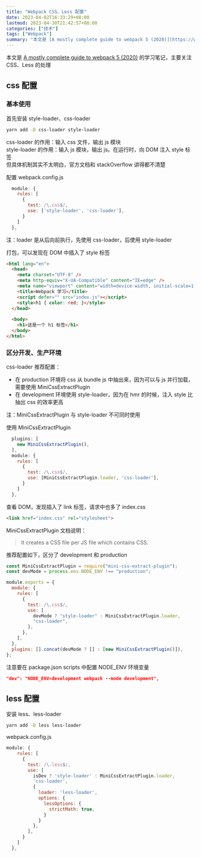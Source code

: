 ```yaml
---
title: "Webpack CSS、Less 配置"
date: 2023-04-02T16:33:29+08:00
lastmod: 2023-04-30T21:42:57+08:00
categories: ["技术"]
tags: ["Webpack"]
summary: "本文是 [A mostly complete guide to webpack 5 (2020)](https://www.valentinog.com/blog/webpack/#entry-point) 的学习笔记，主要关注 Css、Less 的处理"
---
```


本文是 [A mostly complete guide to webpack 5 (2020)](https://www.valentinog.com/blog/webpack/#entry-point) 的学习笔记，主要关注 CSS、Less 的处理

## css 配置

### 基本使用

首先安装 style-loader、css-loader
```bash
yarn add -D css-loader style-loader
```

css-loader 的作用：输入 css 文件，输出 js 模块  
style-loader 的作用：输入 js 模块，输出 js。在运行时，向 DOM 注入 style 标签  
但具体机制其实不太明白，官方文档和 stackOverflow 讲得都不清楚  

配置 webpack.config.js
```js
  module: {
    rules: [
      {
        test: /\.css$/,
        use: ['style-loader', 'css-loader'],
      }
    ]
  },
```

注：loader 是从后向前执行，先使用 css-loader，后使用 style-loader  

打包，可以发现在 DOM 中插入了 style 标签
```html
<html lang="en">
  <head>
    <meta charset="UTF-8" />
    <meta http-equiv="X-UA-Compatible" content="IE=edge" />
    <meta name="viewport" content="width=device-width, initial-scale=1.0" />
    <title>Webpack 学习</title>
    <script defer="" src="index.js"></script>
    <style>h1 { color: red; }</style>
  </head>
  
  <body>
    <h1>这是一个 h1 标签</h1>
  </body>
</html>
```

### 区分开发、生产环境

css-loader 推荐配置：
- 在 production 环境将 css 从 bundle js 中抽出来，因为可以与 js 并行加载，需要使用 MiniCssExtractPlugin
- 在 development 环境使用 style-loader，因为在 hmr 的时候，注入 style 比抽出 css 的效率更高  

注：MiniCssExtractPlugin 与 style-loader 不可同时使用

使用 MiniCssExtractPlugin
```js
  plugins: [
    new MiniCssExtractPlugin(),
  ],
  module: {
    rules: [
      {
        test: /\.css$/,
        use: [MiniCssExtractPlugin.loader, 'css-loader'],
      }
    ]
  },
```

查看 DOM，发现插入了 link 标签，请求中也多了 index.css
```html
<link href="index.css" rel="stylesheet">
```

MiniCssExtractPlugin 文档说明：
> It creates a CSS file per JS file which contains CSS.

推荐配置如下，区分了 development 和 production
```js
const MiniCssExtractPlugin = require("mini-css-extract-plugin");
const devMode = process.env.NODE_ENV !== "production";

module.exports = {
  module: {
    rules: [
      {
        test: /\.css$/,
        use: [
          devMode ? "style-loader" : MiniCssExtractPlugin.loader,
          "css-loader",
        ],
      },
    ],
  },
  plugins: [].concat(devMode ? [] : [new MiniCssExtractPlugin()]),
};
```

注意要在 package.json scripts 中配置 NODE_ENV 环境变量
```json
"dev": "NODE_ENV=development webpack --mode development",
```

## less 配置

安装 less、less-loader
```bash
yarn add -D less less-loader
```

webpack.config.js
```js
module: {
    rules: [
      {
        test: /\.less$/,
        use: [
          isDev ? 'style-loader' : MiniCssExtractPlugin.loader,
          'css-loader',
          {
            loader: 'less-loader',
            options: {
              lessOptions: {
                strictMath: true,
              }
            }
          },
        ],
      }
    ]
  },
```
